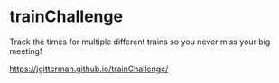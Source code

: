 # trainChallenge


Track the times for multiple different trains so you never miss your big meeting!

https://jgitterman.github.io/trainChallenge/
